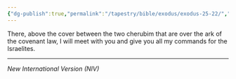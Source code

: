```yaml
---
{"dg-publish":true,"permalink":"/tapestry/bible/exodus/exodus-25-22/","title":"Exodus 25:22","hide":true,"tags":["bible-verse","bible-verse"],"dgHomeLink":true,"dgShowLocalGraph":true,"dgEnableSearch":true}
---
```



There, above the cover between the two cherubim that are over the ark of the covenant law, I will meet with you and give you all my commands for the Israelites.

---
*New International Version (NIV)*